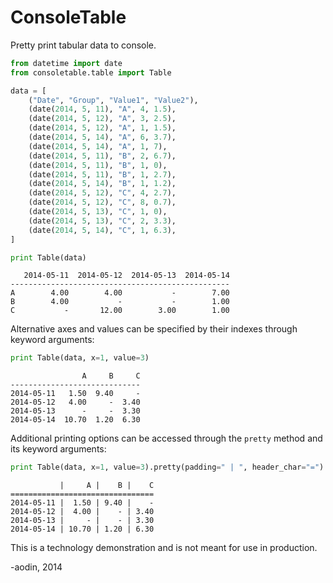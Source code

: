ConsoleTable
============

Pretty print tabular data to console.

```python
from datetime import date
from consoletable.table import Table

data = [
    ("Date", "Group", "Value1", "Value2"),
    (date(2014, 5, 11), "A", 4, 1.5),
    (date(2014, 5, 12), "A", 3, 2.5),
    (date(2014, 5, 12), "A", 1, 1.5),
    (date(2014, 5, 14), "A", 6, 3.7),
    (date(2014, 5, 14), "A", 1, 7),
    (date(2014, 5, 11), "B", 2, 6.7),
    (date(2014, 5, 11), "B", 1, 0),
    (date(2014, 5, 11), "B", 1, 2.7),
    (date(2014, 5, 14), "B", 1, 1.2),
    (date(2014, 5, 12), "C", 4, 2.7),
    (date(2014, 5, 12), "C", 8, 0.7),
    (date(2014, 5, 13), "C", 1, 0),
    (date(2014, 5, 13), "C", 2, 3.3),
    (date(2014, 5, 14), "C", 1, 6.3),
]

print Table(data)
```

       2014-05-11  2014-05-12  2014-05-13  2014-05-14
    -------------------------------------------------
    A        4.00        4.00           -        7.00
    B        4.00           -           -        1.00
    C           -       12.00        3.00        1.00


Alternative axes and values can be specified by their indexes through keyword arguments:

```python
print Table(data, x=1, value=3)
```

                    A     B     C
    -----------------------------
    2014-05-11   1.50  9.40     -
    2014-05-12   4.00     -  3.40
    2014-05-13      -     -  3.30
    2014-05-14  10.70  1.20  6.30


Additional printing options can be accessed through the `pretty` method and its keyword arguments:

```python
print Table(data, x=1, value=3).pretty(padding=" | ", header_char="=")
```

               |     A |    B |    C
    ================================
    2014-05-11 |  1.50 | 9.40 |    -
    2014-05-12 |  4.00 |    - | 3.40
    2014-05-13 |     - |    - | 3.30
    2014-05-14 | 10.70 | 1.20 | 6.30


This is a technology demonstration and is not meant for use in production.

-aodin, 2014
